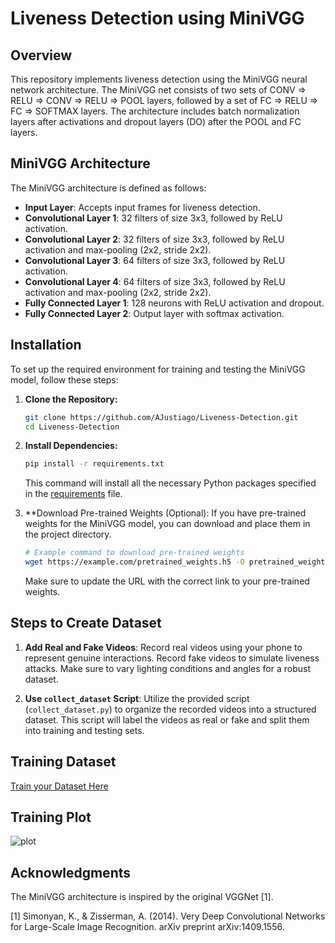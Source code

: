 # Liveness Detection using MiniVGG

## Overview

This repository implements liveness detection using the MiniVGG neural network architecture. The MiniVGG net consists of two sets of CONV => RELU => CONV => RELU => POOL layers, followed by a set of FC => RELU => FC => SOFTMAX layers. The architecture includes batch normalization layers after activations and dropout layers (DO) after the POOL and FC layers.

## MiniVGG Architecture

The MiniVGG architecture is defined as follows:

- **Input Layer**: Accepts input frames for liveness detection.
- **Convolutional Layer 1**: 32 filters of size 3x3, followed by ReLU activation.
- **Convolutional Layer 2**: 32 filters of size 3x3, followed by ReLU activation and max-pooling (2x2, stride 2x2).
- **Convolutional Layer 3**: 64 filters of size 3x3, followed by ReLU activation.
- **Convolutional Layer 4**: 64 filters of size 3x3, followed by ReLU activation and max-pooling (2x2, stride 2x2).
- **Fully Connected Layer 1**: 128 neurons with ReLU activation and dropout.
- **Fully Connected Layer 2**: Output layer with softmax activation.

## Installation

To set up the required environment for training and testing the MiniVGG model, follow these steps:

1. **Clone the Repository:**
   ```bash
   git clone https://github.com/AJustiago/Liveness-Detection.git
   cd Liveness-Detection

2. **Install Dependencies:**
    ```bash
    pip install -r requirements.txt
    ```
    This command will install all the necessary Python packages specified in the [requirements](https://github.com/AJustiago/Liveness-Detection/blob/main/requirements.txt) file.

3. **Download Pre-trained Weights (Optional):
    If you have pre-trained weights for the MiniVGG model, you can download and place them in the project directory.
    ```bash
    # Example command to download pre-trained weights
    wget https://example.com/pretrained_weights.h5 -O pretrained_weights.h5
    ```
    Make sure to update the URL with the correct link to your pre-trained weights.

## Steps to Create Dataset

1. **Add Real and Fake Videos**: Record real videos using your phone to represent genuine interactions. Record fake videos to simulate liveness attacks. Make sure to vary lighting conditions and angles for a robust dataset.

2. **Use `collect_dataset` Script**: Utilize the provided script (`collect_dataset.py`) to organize the recorded videos into a structured dataset. This script will label the videos as real or fake and split them into training and testing sets.

## Training Dataset
[Train your Dataset Here](https://github.com/AJustiago/Liveness-Detection/blob/main/train.py)

## Training Plot
![plot](plot.png)

## Acknowledgments
The MiniVGG architecture is inspired by the original VGGNet [1].

[1] Simonyan, K., & Zisserman, A. (2014). Very Deep Convolutional Networks for Large-Scale Image Recognition. arXiv preprint arXiv:1409.1556.